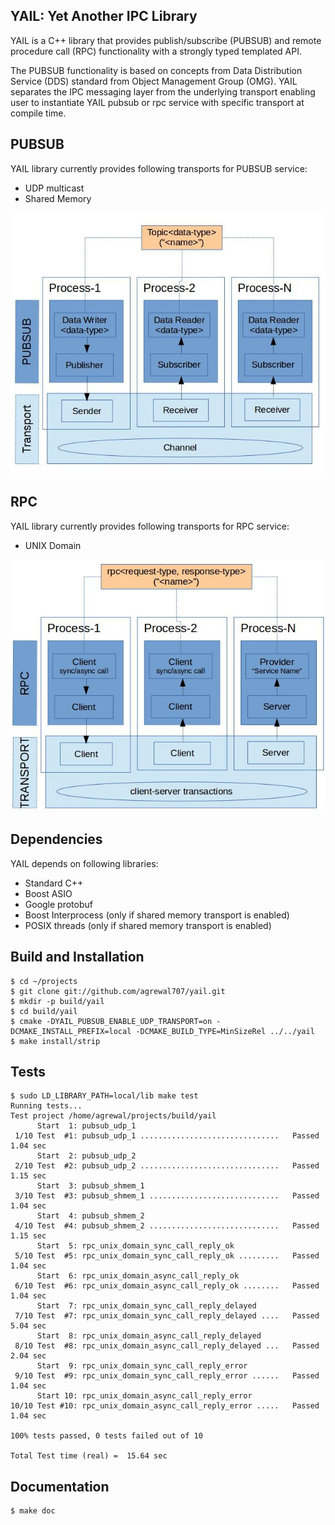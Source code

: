 YAIL: Yet Another IPC Library
----

YAIL is a C++ library that provides publish/subscribe (PUBSUB) and remote procedure call (RPC) functionality with a strongly typed templated API.

The PUBSUB functionality is based on concepts from Data Distribution 
Service (DDS) standard from Object Management Group (OMG). YAIL separates the IPC 
messaging layer from the underlying transport enabling user to instantiate 
YAIL pubsub or rpc service with specific transport at compile time. 

PUBSUB
------
YAIL library currently provides following transports for PUBSUB service:
- UDP multicast
- Shared Memory

![Atl text](/docs/yail_pubsub_arch.jpg?raw=true "Optional Title")

RPC
---
YAIL library currently provides following transports for RPC service:
- UNIX Domain

![Atl text](/docs/yail_rpc_arch.jpg?raw=true "Optional Title")

Dependencies
------------

YAIL depends on following libraries:
- Standard C++
- Boost ASIO 
- Google protobuf
- Boost Interprocess (only if shared memory transport is enabled)
- POSIX threads (only if shared memory transport is enabled)

Build and Installation
-------------------

```
$ cd ~/projects
$ git clone git://github.com/agrewal707/yail.git
$ mkdir -p build/yail
$ cd build/yail
$ cmake -DYAIL_PUBSUB_ENABLE_UDP_TRANSPORT=on -DCMAKE_INSTALL_PREFIX=local -DCMAKE_BUILD_TYPE=MinSizeRel ../../yail
$ make install/strip
```

Tests
-----
```
$ sudo LD_LIBRARY_PATH=local/lib make test
Running tests...
Test project /home/agrewal/projects/build/yail
      Start  1: pubsub_udp_1
 1/10 Test  #1: pubsub_udp_1 ...............................   Passed    1.04 sec
      Start  2: pubsub_udp_2
 2/10 Test  #2: pubsub_udp_2 ...............................   Passed    1.15 sec
      Start  3: pubsub_shmem_1
 3/10 Test  #3: pubsub_shmem_1 .............................   Passed    1.04 sec
      Start  4: pubsub_shmem_2
 4/10 Test  #4: pubsub_shmem_2 .............................   Passed    1.15 sec
      Start  5: rpc_unix_domain_sync_call_reply_ok
 5/10 Test  #5: rpc_unix_domain_sync_call_reply_ok .........   Passed    1.04 sec
      Start  6: rpc_unix_domain_async_call_reply_ok
 6/10 Test  #6: rpc_unix_domain_async_call_reply_ok ........   Passed    1.04 sec
      Start  7: rpc_unix_domain_sync_call_reply_delayed
 7/10 Test  #7: rpc_unix_domain_sync_call_reply_delayed ....   Passed    5.04 sec
      Start  8: rpc_unix_domain_async_call_reply_delayed
 8/10 Test  #8: rpc_unix_domain_async_call_reply_delayed ...   Passed    2.04 sec
      Start  9: rpc_unix_domain_sync_call_reply_error
 9/10 Test  #9: rpc_unix_domain_sync_call_reply_error ......   Passed    1.04 sec
      Start 10: rpc_unix_domain_async_call_reply_error
10/10 Test #10: rpc_unix_domain_async_call_reply_error .....   Passed    1.04 sec

100% tests passed, 0 tests failed out of 10

Total Test time (real) =  15.64 sec
```

Documentation
-------------
```
$ make doc
```
